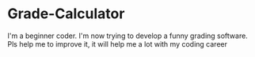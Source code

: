 # Grade-Calculator
I'm a beginner coder. I'm now trying to develop a funny grading software. Pls help me to improve it, it will help me a lot with my coding career
